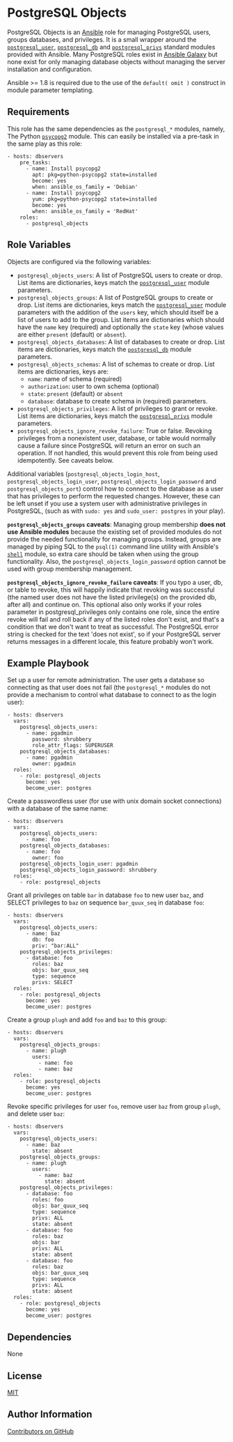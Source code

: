 PostgreSQL Objects
==================

PostgreSQL Objects is an [Ansible][ansible] role for managing PostgreSQL users,
groups databases, and privileges. It is a small wrapper around the
[`postgresql_user`][pguser], [`postgresql_db`][pgdb] and
[`postgresql_privs`][pgprivs] standard modules provided with Ansible. Many
PostgreSQL roles exist in [Ansible Galaxy][ansiblegalaxy] but none exist for
only managing database objects without managing the server installation and
configuration.

Ansible >= 1.8 is required due to the use of the `default( omit )` construct in
module parameter templating.

[ansible]: http://www.ansible.com
[pguser]: http://docs.ansible.com/postgresql_user_module.html
[pgdb]: http://docs.ansible.com/postgresql_db_module.html
[pgprivs]: http://docs.ansible.com/postgresql_privs_module.html
[ansiblegalaxy]: https://galaxy.ansible.com
[shell]: http://docs.ansible.com/shell_module.html

Requirements
------------

This role has the same dependencies as the `postgresql_*` modules, namely, The
Python [`psycopg2`][psycopg2] module. This can easily be installed via a
pre-task in the same play as this role:

    - hosts: dbservers
        pre_tasks:
          - name: Install psycopg2
            apt: pkg=python-psycopg2 state=installed
            become: yes
            when: ansible_os_family = 'Debian'
          - name: Install psycopg2
            yum: pkg=python-psycopg2 state=installed
            become: yes
            when: ansible_os_family = 'RedHat'
        roles:
          - postgresql_objects

[psycopg2]: http://initd.org/psycopg/

Role Variables
--------------

Objects are configured via the following variables:

- `postgresql_objects_users`: A list of PostgreSQL users to create or drop.
  List items are dictionaries, keys match the [`postgresql_user`][pguser]
  module parameters.
- `postgresql_objects_groups`: A list of PostgreSQL groups to create or drop.
  List items are dictionaries, keys match the [`postgresql_user`][pguser]
  module parameters with the addition of the `users` key, which should itself
  be a list of users to add to the group. List items are dictionaries which
  should have the `name` key (required) and optionally the `state` key (whose
  values are either `present` (default) or `absent`).
- `postgresql_objects_databases`: A list of databases to create or drop. List
  items are dictionaries, keys match the [`postgresql_db`][pgdb] module
  parameters.
- `postgresql_objects_schemas`: A list of schemas to create or drop. List
  items are dictionaries, keys are:
    - `name`: name of schema (required)
    - `authorization`: user to own schema (optional)
    - `state`: `present` (default) or `absent`
    - `database`: database to create schema in (required)
  parameters.
- `postgresql_objects_privileges`: A list of privileges to grant or revoke.
  List items are dictionaries, keys match the [`postgresql_privs`][pgprivs]
  module parameters.
- `postgresql_objects_ignore_revoke_failure`: True or false. Revoking
  privileges from a nonexistent user, database, or table would normally cause a
  failure since PostgreSQL will return an error on such an operation. If not
  handled, this would prevent this role from being used idempotently. See
  caveats below.

Additional variables (`postgresql_objects_login_host`,
`postgresql_objects_login_user`, `postgresql_objects_login_password` and
`postgresql_objects_port`) control how to connect to the database as a user
that has privileges to perform the requested changes. However, these can be
left unset if you use a system user with administrative privileges in
PostgreSQL, (such as with `sudo: yes` and `sudo_user: postgres` in your play).

**`postgresql_objects_groups` caveats**: Managing group membership **does not
use Ansible modules** because the existing set of provided modules do not
provide the needed functionality for managing groups. Instead, groups are
managed by piping SQL to the `psql(1)` command line utility with Ansible's
[`shell`][shell] module, so extra care should be taken when using the group
functionality. Also, the `postgresql_objects_login_password` option cannot be
used with group membership management.

**`postgresql_objects_ignore_revoke_failure` caveats**: If you typo a user, db,
or table to revoke, this will happily indicate that revoking was successful
(the named user does not have the listed privilege(s) on the provided db, after
all) and continue on. This optional also only works if your roles parameter in
postgresql_privileges only contains one role, since the entire revoke will fail
and roll back if any of the listed roles don't exist, and that's a condition
that we don't want to treat as successful. The PostgreSQL error string is
checked for the text 'does not exist', so if your PostgreSQL server returns
messages in a different locale, this feature probably won't work.

Example Playbook
----------------

Set up a user for remote administration. The user gets a database so connecting
as that user does not fail (the `postgresql_*` modules do not provide a
mechanism to control what database to connect to as the login user):

    - hosts: dbservers
      vars:
        postgresql_objects_users:
          - name: pgadmin
            password: shrubbery
            role_attr_flags: SUPERUSER
        postgresql_objects_databases:
          - name: pgadmin
            owner: pgadmin
      roles:
        - role: postgresql_objects
          become: yes
          become_user: postgres

Create a passwordless user (for use with unix domain socket connections) with a
database of the same name:

    - hosts: dbservers
      vars:
        postgresql_objects_users:
          - name: foo
        postgresql_objects_databases:
          - name: foo
            owner: foo
        postgresql_objects_login_user: pgadmin
        postgresql_objects_login_password: shrubbery
      roles:
        - role: postgresql_objects

Grant all privileges on table `bar` in database `foo` to new user `baz`, and
SELECT privileges to `baz` on sequence `bar_quux_seq` in database `foo`:

    - hosts: dbservers
      vars:
        postgresql_objects_users:
          - name: baz
            db: foo
            priv: "bar:ALL"
        postgresql_objects_privileges:
          - database: foo
            roles: baz
            objs: bar_quux_seq
            type: sequence
            privs: SELECT
      roles:
        - role: postgresql_objects
          become: yes
          become_user: postgres

Create a group `plugh` and add `foo` and `baz` to this group:

    - hosts: dbservers
      vars:
        postgresql_objects_groups:
          - name: plugh
            users:
              - name: foo
              - name: baz
      roles:
        - role: postgresql_objects
          become: yes
          become_user: postgres

Revoke specific privileges for user `foo`, remove user `baz` from group
`plugh`, and delete user `baz`:

    - hosts: dbservers
      vars:
        postgresql_objects_users:
          - name: baz
            state: absent
        postgresql_objects_groups:
          - name: plugh
            users:
              - name: baz
                state: absent
        postgresql_objects_privileges:
          - database: foo
            roles: foo
            objs: bar_quux_seq
            type: sequence
            privs: ALL
            state: absent
          - database: foo
            roles: baz
            objs: bar
            privs: ALL
            state: absent
          - database: foo
            roles: baz
            objs: bar_quux_seq
            type: sequence
            privs: ALL
            state: absent
      roles:
        - role: postgresql_objects
          become: yes
          become_user: postgres

Dependencies
------------

None

License
-------

[MIT](https://opensource.org/licenses/MIT)

Author Information
------------------

[Contributors on GitHub](https://github.com/natefoo/ansible-postgresql-objects/graphs/contributors)

